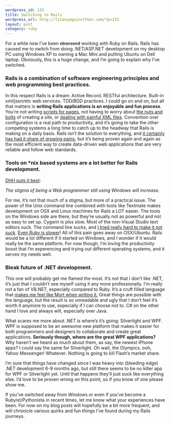 ```yaml
--- 
wordpress_id: 133
title: Switching to Rails
wordpress_url: http://litanyagainstfear.com/?p=133
layout: post
category: ruby
---
```


For a while now I’ve been
<span style="text-decoration: line-through;">obsessed</span> working
with Ruby on Rails. Rails has caused me to switch from doing
.NET/ASP.NET development on my desktop PC using Windows XP to owning a
Mac Mini and putting Ubuntu on Dell laptop. Obviously, this is a huge
change, and I’m going to explain why I’ve switched.

<h3>

Rails is a combination of software engineering principles and web
programming best practices.

</h3>

In this respect Rails is a dream: Active Record. RESTful architecture.
Built-in xml/json/etc web services. TDD/BDD practices. I could go on and
on, but all that matters is <strong>writing Rails applications is an
enjoyable</strong> <strong>and fun process</strong>. You’re not writing
<a href="http://www.php.net/">scripts for pages</a>, not having to worry
about <a href="http://asp.net">the nuts and bolts</a> of creating a
site, or <a href="http://java.sun.com/products/ejb/">dealing with
painful XML files</a>. Convention over configuration is a real path to
productivity, and it’s going to take the other competing systems a long
time to catch up to the headway that Rails is making on a daily basis.
Rails isn’t the solution to everything, and
<a href="http://www.zeitgeist.com/wp-content/uploads/2008/06/failwhale.png">it
certainly has had it share of growing pains</a>, but it’s being proven
again and again as the most efficient way to create data-driven web
applications that are very reliable and follow web standards.

<h3>

Tools on \*nix based systems are a lot better for Rails development.

</h3>

<a href="http://java.sys-con.com/node/313594">DHH puts it best</a>:

<p style="padding-left: 30px;">

<em>The stigma of being a Web programmer still using Windows will
increase.</em>

</p>

For me, it’s not that much of a stigma, but more of a practical issue.
The power of the Unix command line combined with tools like Textmate
makes development on OSX and Linux machines for Rails a LOT easier. The
tools on the Windows side are there, but they’re usually not as powerful
and not as easy to set up. Cygwin is piss slow. Most of the non-Visual
Studio text editors suck. The command line sucks, and
<a href="http://litanyagainstfear.com/blog/2008/03/20/pimping-the-windows-command-line/">I
tried really hard to make it not suck</a>.
<a href="http://blog.mmediasys.com/2008/03/06/is-windows-a-supported-platform-for-ruby-i-guess-not/">
Even Ruby is slower</a>! All of this pain goes away on OSX/Ubuntu. Rails
would be a lot different if it started on Windows, and I wonder if it
would really be the same platform. For now though, I’m loving the
productivity boost that I’m experencing and trying out different
operating systems, and it serves my needs well.

<h3>

Bleak future of .NET development.

</h3>

This one will probably get me flamed the most. It’s not that I don’t
like .NET, it’s just that I couldn’t see myself using it any more
professionally. I’m really not a fan of VB.NET, especially compared to
Ruby. It’s a cruft filled language that
<a href="http://www.panopticoncentral.net/archive/2007/11/14/22589.aspx">makes
me feel like Mort when writing it.</a> Great things are possible with
the language, but the result is so unreadable and ugly that I don’t feel
it’s worth it anymore to use, especially if I can choose not to. C\# on
the other hand I love and always will, especially over Java.

What scares me more about .NET is where’s it’s going: Silverlight and
WPF. WPF is supposed to be an awesome new platform that makes it easier
for both programmers and designers to collaborate and create great
applications.<strong> Seriously though, where are the great WPF
applications? </strong>Why haven’t we heard as much about them, as say,
the newest iPhone apps? I could say the same for Silverlight. Oh wait,
the Olympics. ooh, Yahoo Messenger! Whatever. Nothing is going to kill
Flash’s market share.

I’m sure that things have changed since I was heavy into (bleeding edge)
.NET development 6-9 months ago, but still there seems to be no killer
app for WPF or Silverlight yet. Until that happens they’ll just suck
like everything else. I’d love to be proven wrong on this point, so if
you know of one please show me.

If you’ve switched away from Windows or even if you’ve become a
Rubyist/Pythonista in recent times, let me know what your experiences
have been. For now on my blog posts will hopefully be a bit more
frequent, and will chronicle various quirks and fun things I’ve found
during my Rails journeys.
